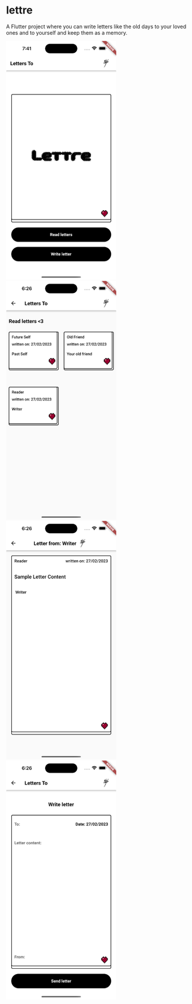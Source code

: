 # lettre

A Flutter project where you can write letters like the old days to your loved ones and to yourself and keep them as a memory. 

<img src="pictures/Lettre.png" alt="Lettre Screenshot" width="300">

<img src="pictures/Lettre 2.png" alt="Lettre Screenshot" width="300">
<img src="pictures/Lettre 3.png" alt="Lettre Screenshot" width="300">
<img src="pictures/Lettre 4.png" alt="Lettre Screenshot" width="300">
